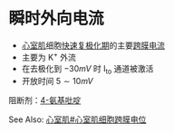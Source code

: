 # 瞬时外向电流

- [心室肌](心室肌.md)细胞[快速复极化期](快速复极化期.md)的主要[跨膜电流](跨膜电流.md)
- 主要为 K<sup>+</sup> 外流
- 在去极化到 $-30mV$ 时 I<sub>to</sub> 通道被激活
- 开放时间 $5\sim10mV$

阻断剂：[4-氨基吡啶](4-氨基吡啶.md)

See Also: [心室肌#心室肌细胞跨膜电位](心室肌#心室肌细胞跨膜电位)
